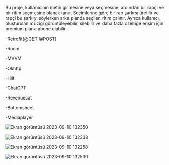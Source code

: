 Bu proje, kullanıcının metin girmesine veya seçmesine, ardından bir rapçi ve bir ritim seçmesine olanak tanır. 
Seçimlerine göre bir rap şarkısı üretilir ve rapçi bu şarkıyı söylerken arka planda seçilen ritim çalınır. 
Ayrıca kullanıcı, oluşturulan müziği görüntüleyebilir, silebilir ve daha fazla özelliğe erişim için premium plana abone olabilir.




-Retrofit(@GET @POST)





-Room





-MVVM





-Okhttp




-Hilt




-ChatGPT




-Revenuecat




-Bottomsheet




-Mediaplayer








![Ekran görüntüsü 2023-09-10 132350](https://github.com/Cntrk01/RapGeneratorApp/assets/98031686/6c592b2a-0e12-4baa-85cc-8c636eb4be0b)





![Ekran görüntüsü 2023-09-10 132338](https://github.com/Cntrk01/RapGeneratorApp/assets/98031686/759ea36d-1cf3-476f-aeb3-58839a77ccbd)






![Ekran görüntüsü 2023-09-10 132258](https://github.com/Cntrk01/RapGeneratorApp/assets/98031686/d92aefdf-9a29-4ea0-baed-5118c1f588ad)






![Ekran görüntüsü 2023-09-10 132530](https://github.com/Cntrk01/RapGeneratorApp/assets/98031686/5e89b505-43d5-46e1-b35a-79e3bc096bb3)





